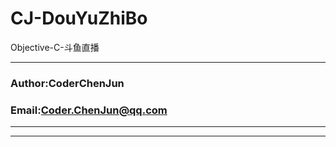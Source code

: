 
# CJ-DouYuZhiBo
Objective-C-斗鱼直播

****
### Author:CoderChenJun
### Email:Coder.ChenJun@qq.com
****

_____________________________________________
